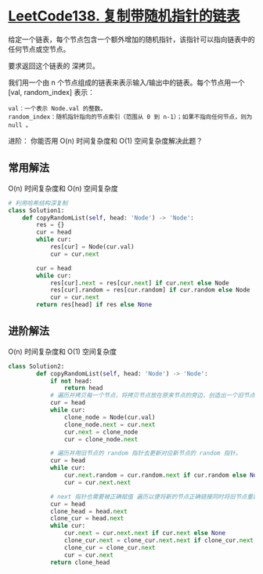 # [LeetCode138. 复制带随机指针的链表](https://leetcode-cn.com/problems/copy-list-with-random-pointer/solution/138-fu-zhi-dai-sui-ji-zhi-zhen-de-lian-biao-ha-xi-/)
给定一个链表，每个节点包含一个额外增加的随机指针，该指针可以指向链表中的任何节点或空节点。

要求返回这个链表的 深拷贝。 

我们用一个由 n 个节点组成的链表来表示输入/输出中的链表。每个节点用一个 [val, random_index] 表示：

    val：一个表示 Node.val 的整数。
    random_index：随机指针指向的节点索引（范围从 0 到 n-1）；如果不指向任何节点，则为  null 。

进阶：
你能否用 O(n) 时间复杂度和 O(1) 空间复杂度解决此题？

## 常用解法
O(n) 时间复杂度和 O(n) 空间复杂度
```python
# 利用哈希结构深复制
class Solution1:
    def copyRandomList(self, head: 'Node') -> 'Node':
        res = {}
        cur = head
        while cur:
            res[cur] = Node(cur.val)
            cur = cur.next

        cur = head
        while cur:
            res[cur].next = res[cur.next] if cur.next else Node
            res[cur].random = res[cur.random] if cur.random else Node
            cur = cur.next
        return res[head] if res else None
```
## 进阶解法
O(n) 时间复杂度和 O(1) 空间复杂度
```python
class Solution2:
        def copyRandomList(self, head: 'Node') -> 'Node':
            if not head:
                return head
            # 遍历并拷贝每一个节点，将拷贝节点放在原来节点的旁边，创造出一个旧节点和新节点交错的链表。
            cur = head
            while cur:
                clone_node = Node(cur.val)
                clone_node.next = cur.next
                cur.next = clone_node
                cur = clone_node.next

            # 遍历并用旧节点的 random 指针去更新对应新节点的 random 指针。
            cur = head
            while cur:
                cur.next.random = cur.random.next if cur.random else None
                cur = cur.next.next

            # next 指针也需要被正确赋值 遍历以便将新的节点正确链接同时将旧节点重新正确链接。
            cur = head
            clone_head = head.next
            clone_cur = head.next
            while cur:
                cur.next = cur.next.next if cur.next else None
                clone_cur.next = clone_cur.next.next if clone_cur.next else None
                clone_cur = clone_cur.next
                cur = cur.next
            return clone_head
```
